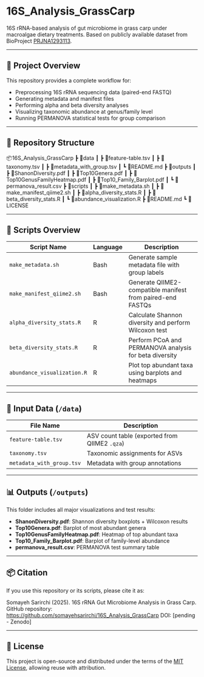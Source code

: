 # 16S_Analysis_GrassCarp

16S rRNA-based analysis of gut microbiome in grass carp under macroalgae dietary treatments. Based on publicly available dataset from BioProject [PRJNA1293113](https://www.ncbi.nlm.nih.gov/bioproject/PRJNA1293113).

---

## 🧪 Project Overview

This repository provides a complete workflow for:

- Preprocessing 16S rRNA sequencing data (paired-end FASTQ)
- Generating metadata and manifest files
- Performing alpha and beta diversity analyses
- Visualizing taxonomic abundance at genus/family level
- Running PERMANOVA statistical tests for group comparison

---

## 📁 Repository Structure


📦16S_Analysis_GrassCarp
┣ 📂data
┃ ┣ 📄feature-table.tsv
┃ ┣ 📄taxonomy.tsv
┃ ┣ 📄metadata_with_group.tsv
┃ ┗ 📄README.md
┣ 📂outputs
┃ ┣ 📄ShanonDiversity.pdf
┃ ┣ 📄Top10Genera.pdf
┃ ┣ 📄Top10GenusFamilyHeatmap.pdf
┃ ┣ 📄Top10_Family_Barplot.pdf
┃ ┗ 📄permanova_result.csv
┣ 📂scripts
┃ ┣ 📄make_metadata.sh
┃ ┣ 📄make_manifest_qiime2.sh
┃ ┣ 📄alpha_diversity_stats.R
┃ ┣ 📄beta_diversity_stats.R
┃ ┗ 📄abundance_visualization.R
┣ 📄README.md
┗ 📄LICENSE


---

## 📜 Scripts Overview

| Script Name                 | Language | Description                                                   |
|----------------------------|----------|---------------------------------------------------------------|
| `make_metadata.sh`         | Bash     | Generate sample metadata file with group labels               |
| `make_manifest_qiime2.sh`  | Bash     | Generate QIIME2-compatible manifest from paired-end FASTQs    |
| `alpha_diversity_stats.R`  | R        | Calculate Shannon diversity and perform Wilcoxon test         |
| `beta_diversity_stats.R`   | R        | Perform PCoA and PERMANOVA analysis for beta diversity        |
| `abundance_visualization.R`| R        | Plot top abundant taxa using barplots and heatmaps           |

---

## 📂 Input Data (`/data`)

| File Name                | Description                                     |
|--------------------------|-------------------------------------------------|
| `feature-table.tsv`      | ASV count table (exported from QIIME2 `.qza`)   |
| `taxonomy.tsv`           | Taxonomic assignments for ASVs                 |
| `metadata_with_group.tsv`| Metadata with group annotations                |

---

## 📊 Outputs (`/outputs`)

This folder includes all major visualizations and test results:

- **ShanonDiversity.pdf**: Shannon diversity boxplots + Wilcoxon results
- **Top10Genera.pdf**: Barplot of most abundant genera
- **Top10GenusFamilyHeatmap.pdf**: Heatmap of top abundant taxa
- **Top10_Family_Barplot.pdf**: Barplot of family-level abundance
- **permanova_result.csv**: PERMANOVA test summary table

---

## 📦 Citation

If you use this repository or its scripts, please cite it as:


Somayeh Sarirchi (2025). 16S rRNA Gut Microbiome Analysis in Grass Carp. GitHub repository: https://github.com/somayehsarirchi/16S_Analysis_GrassCarp
DOI: [pending - Zenodo]


---

## 📄 License

This project is open-source and distributed under the terms of the [MIT License](LICENSE), allowing reuse with attribution.

